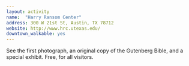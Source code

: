 ```yaml
---
layout: activity
name:  "Harry Ransom Center"
address: 300 W 21st St, Austin, TX 78712
website: http://www.hrc.utexas.edu/
downtown_walkable: yes
---
```


See the first photograph, an original copy of the Gutenberg Bible, and a special exhibit. Free, for all visitors.
